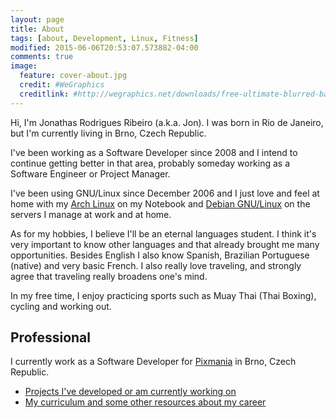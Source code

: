 ```yaml
---
layout: page
title: About
tags: [about, Development, Linux, Fitness]
modified: 2015-06-06T20:53:07.573882-04:00
comments: true
image:
  feature: cover-about.jpg
  credit: #WeGraphics
  creditlink: #http://wegraphics.net/downloads/free-ultimate-blurred-background-pack/
---
```

 
Hi, I'm Jonathas Rodrigues Ribeiro (a.k.a. Jon). I was born in Rio de Janeiro, but I'm currently living in Brno, Czech Republic.

I've been working as a Software Developer since 2008 and I intend to continue getting better in that area, probably someday working as a Software Engineer or Project Manager.

I've been using GNU/Linux since December 2006 and I just love and feel at home with my [Arch Linux](http://archlinux.org) on my Notebook and [Debian GNU/Linux](http://debian.org) on the servers I manage at work and at home.

As for my hobbies, I believe I'll be an eternal languages student. I think it's very important to know other languages and that already brought me many opportunities. Besides English I also know Spanish, Brazilian Portuguese (native) and very basic French. I also really love traveling, and strongly agree that traveling really broadens one's mind.

In my free time, I enjoy practicing sports such as Muay Thai (Thai Boxing), cycling and working out.

## Professional

I currently work as a Software Developer for [Pixmania](http://pixmania.com) in Brno, Czech Republic.

* [Projects I've developed or am currently working on](http://jonathas.com/projects)
* [My curriculum and some other resources about my career](http://jonathas.com/curriculum-vitae)

